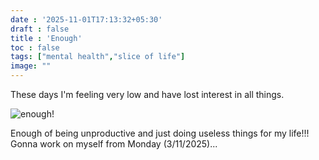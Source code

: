 ```yaml
---
date : '2025-11-01T17:13:32+05:30'
draft : false
title : 'Enough'
toc : false
tags: ["mental health","slice of life"]
image: ""
---
```


These days I'm feeling very low and have lost interest in all things.

![](https://www.slashfilm.com/img/gallery/blade-runner-2049-ending-explained-a-fresh-twist-on-the-old-chosen-one-narrative/l-intro-1634571326.jpg "enough!")


Enough of being unproductive and just doing useless things for my life!!! Gonna work on myself from Monday (3/11/2025)...





























<!-- Comment Section Configurations! -->
<br>
<br>
<script src="https://giscus.app/client.js"
        data-repo="mdxabu/mdxabu.github.io"
        data-repo-id="R_kgDOLs5FtQ"
        data-category="Blogs"
        data-category-id="DIC_kwDOLs5Ftc4CrYy-"
        data-mapping="pathname"
        data-strict="0"
        data-reactions-enabled="1"
        data-emit-metadata="0"
        data-input-position="top"
        data-theme="light_protanopia"
        data-lang="en"
        crossorigin="anonymous"
        async>
</script>
